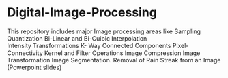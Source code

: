 # Digital-Image-Processing
This repository includes major Image processing areas like 
Sampling 
Quantization 
Bi-Linear and Bi-Cuibic Interpolation  
Intensity Transformations 
K- Way Connected Components 
Pixel-Connectivity 
Kernel and Filter Operations 
Image Compression
Image Transformation
Image Segmentation.
Removal of Rain Streak from an Image (Powerpoint slides)
